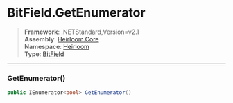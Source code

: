 # BitField.GetEnumerator

> **Framework**: .NETStandard,Version=v2.1  
> **Assembly**: [Heirloom.Core][0]  
> **Namespace**: [Heirloom][0]  
> **Type**: [BitField][1]

--------------------------------------------------------------------------------

### GetEnumerator()

```cs
public IEnumerator<bool> GetEnumerator()
```

[0]: ../Heirloom.Core.md
[1]: Heirloom.BitField.md
